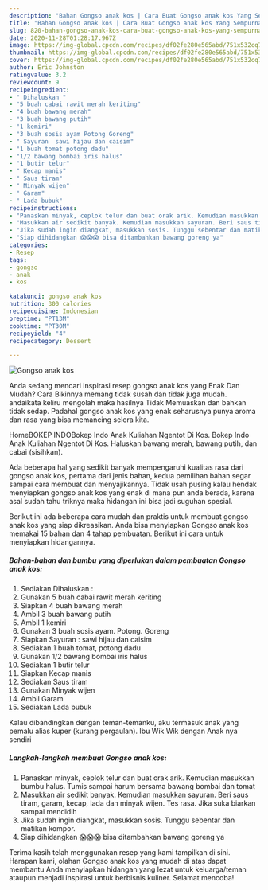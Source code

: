 ```yaml
---
description: "Bahan Gongso anak kos | Cara Buat Gongso anak kos Yang Sempurna"
title: "Bahan Gongso anak kos | Cara Buat Gongso anak kos Yang Sempurna"
slug: 820-bahan-gongso-anak-kos-cara-buat-gongso-anak-kos-yang-sempurna
date: 2020-11-28T01:28:17.967Z
image: https://img-global.cpcdn.com/recipes/df02fe280e565abd/751x532cq70/gongso-anak-kos-foto-resep-utama.jpg
thumbnail: https://img-global.cpcdn.com/recipes/df02fe280e565abd/751x532cq70/gongso-anak-kos-foto-resep-utama.jpg
cover: https://img-global.cpcdn.com/recipes/df02fe280e565abd/751x532cq70/gongso-anak-kos-foto-resep-utama.jpg
author: Eric Johnston
ratingvalue: 3.2
reviewcount: 9
recipeingredient:
- " Dihaluskan "
- "5 buah cabai rawit merah keriting"
- "4 buah bawang merah"
- "3 buah bawang putih"
- "1 kemiri"
- "3 buah sosis ayam Potong Goreng"
- " Sayuran  sawi hijau dan caisim"
- "1 buah tomat potong dadu"
- "1/2 bawang bombai iris halus"
- "1 butir telur"
- " Kecap manis"
- " Saus tiram"
- " Minyak wijen"
- " Garam"
- " Lada bubuk"
recipeinstructions:
- "Panaskan minyak, ceplok telur dan buat orak arik. Kemudian masukkan bumbu halus. Tumis sampai harum bersama bawang bombai dan tomat"
- "Masukkan air sedikit banyak. Kemudian masukkan sayuran. Beri saus tiram, garam, kecap, lada dan minyak wijen. Tes rasa. Jika suka biarkan sampai mendidih"
- "Jika sudah ingin diangkat, masukkan sosis. Tunggu sebentar dan matikan kompor."
- "Siap dihidangkan 😱😱😱 bisa ditambahkan bawang goreng ya"
categories:
- Resep
tags:
- gongso
- anak
- kos

katakunci: gongso anak kos 
nutrition: 300 calories
recipecuisine: Indonesian
preptime: "PT13M"
cooktime: "PT30M"
recipeyield: "4"
recipecategory: Dessert

---
```



![Gongso anak kos](https://img-global.cpcdn.com/recipes/df02fe280e565abd/751x532cq70/gongso-anak-kos-foto-resep-utama.jpg)

Anda sedang mencari inspirasi resep gongso anak kos yang Enak Dan Mudah? Cara Bikinnya memang tidak susah dan tidak juga mudah. andaikata keliru mengolah maka hasilnya Tidak Memuaskan dan bahkan tidak sedap. Padahal gongso anak kos yang enak seharusnya punya aroma dan rasa yang bisa memancing selera kita.

HomeBOKEP INDOBokep Indo Anak Kuliahan Ngentot Di Kos. Bokep Indo Anak Kuliahan Ngentot Di Kos. Haluskan bawang merah, bawang putih, dan cabai (sisihkan).

Ada beberapa hal yang sedikit banyak mempengaruhi kualitas rasa dari gongso anak kos, pertama dari jenis bahan, kedua pemilihan bahan segar sampai cara membuat dan menyajikannya. Tidak usah pusing kalau hendak menyiapkan gongso anak kos yang enak di mana pun anda berada, karena asal sudah tahu triknya maka hidangan ini bisa jadi suguhan spesial.


Berikut ini ada beberapa cara mudah dan praktis untuk membuat gongso anak kos yang siap dikreasikan. Anda bisa menyiapkan Gongso anak kos memakai 15 bahan dan 4 tahap pembuatan. Berikut ini cara untuk menyiapkan hidangannya.

<!--inarticleads1-->

##### Bahan-bahan dan bumbu yang diperlukan dalam pembuatan Gongso anak kos:

1. Sediakan  Dihaluskan :
1. Gunakan 5 buah cabai rawit merah keriting
1. Siapkan 4 buah bawang merah
1. Ambil 3 buah bawang putih
1. Ambil 1 kemiri
1. Gunakan 3 buah sosis ayam. Potong. Goreng
1. Siapkan  Sayuran : sawi hijau dan caisim
1. Sediakan 1 buah tomat, potong dadu
1. Gunakan 1/2 bawang bombai iris halus
1. Sediakan 1 butir telur
1. Siapkan  Kecap manis
1. Sediakan  Saus tiram
1. Gunakan  Minyak wijen
1. Ambil  Garam
1. Sediakan  Lada bubuk


Kalau dibandingkan dengan teman-temanku, aku termasuk anak yang pemalu alias kuper (kurang pergaulan). Ibu Wik Wik dengan Anak nya sendiri 

<!--inarticleads2-->

##### Langkah-langkah membuat Gongso anak kos:

1. Panaskan minyak, ceplok telur dan buat orak arik. Kemudian masukkan bumbu halus. Tumis sampai harum bersama bawang bombai dan tomat
1. Masukkan air sedikit banyak. Kemudian masukkan sayuran. Beri saus tiram, garam, kecap, lada dan minyak wijen. Tes rasa. Jika suka biarkan sampai mendidih
1. Jika sudah ingin diangkat, masukkan sosis. Tunggu sebentar dan matikan kompor.
1. Siap dihidangkan 😱😱😱 bisa ditambahkan bawang goreng ya




Terima kasih telah menggunakan resep yang kami tampilkan di sini. Harapan kami, olahan Gongso anak kos yang mudah di atas dapat membantu Anda menyiapkan hidangan yang lezat untuk keluarga/teman ataupun menjadi inspirasi untuk berbisnis kuliner. Selamat mencoba!
